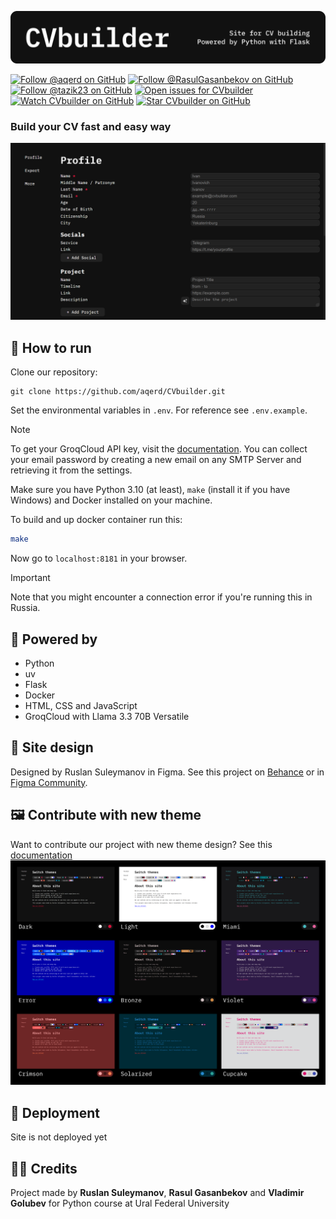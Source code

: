 ![Logo](images/logo.png)

[![Follow @aqerd on GitHub](https://img.shields.io/github/followers/aqerd?label=Ruslan%20Suleymanov&style=social-&labelColor=black&color=black)](https://github.com/aqerd)
[![Follow @RasulGasanbekov on GitHub](https://img.shields.io/github/followers/RasulGasanbekov?label=Rasul%20Gasanbekov&style=social-&labelColor=black&color=black)](https://github.com/RasulGasanbekov)
[![Follow @tazik23 on GitHub](https://img.shields.io/github/followers/tazik23?label=Vladimir%20Golubev&style=social-&labelColor=black&color=black)](https://github.com/tazik23)
[![Open issues for CVbuilder](https://img.shields.io/github/issues/aqerd/CVbuilder?label=Issues&labelColor=black&color=black)](https://github.com/aqerd/CVbuilder/issues)
[![Watch CVbuilder on GitHub](https://img.shields.io/github/watchers/aqerd/CVbuilder?label=Watch&style=social-&labelColor=black&color=black)](https://github.com/aqerd/CVbuilder/subscription)
[![Star CVbuilder on GitHub](https://img.shields.io/github/stars/aqerd/CVbuilder?label=Star&style=social-&labelColor=black&color=black)](https://github.com/aqerd/CVbuilder)

### Build your CV fast and easy way
![Profile](images/profile.png)

## 🔗 How to run
Clone our repository:
```shell
git clone https://github.com/aqerd/CVbuilder.git
```
Set the environmental variables in `.env`. For reference see `.env.example`.

> [!NOTE]
> To get your GroqCloud API key, visit the [documentation](https://console.groq.com/docs/overview).
> You can collect your email password by creating a new email on any SMTP Server and retrieving it from the settings.

Make sure you have Python 3.10 (at least), `make` (install it if you have Windows) and Docker installed on your machine.

To build and up docker container run this:
```bash
make
```
Now go to `localhost:8181` in your browser.

> [!IMPORTANT]
> Note that you might encounter a connection error if you're running this in Russia.

## 🔨 Powered by
- Python
- uv
- Flask
- Docker
- HTML, CSS and JavaScript
- GroqCloud with Llama 3.3 70B Versatile

## 🎨 Site design
Designed by Ruslan Suleymanov in Figma. See this project on [Behance](https://www.behance.net/gallery/215413437/CVbuilder) or in [Figma Community](https://www.figma.com/community/file/1465009107029457211/cv-builder).

## 🖼️ Contribute with new theme
Want to contribute our project with new theme design? See this [documentation](https://github.com/aqerd/CVbuilder/blob/main/docs/THEMES.md)
![Themes](images/themes.png)

## 🚀 Deployment
Site is not deployed yet

## 🧑‍💻 Credits
Project made by **Ruslan Suleymanov**, **Rasul Gasanbekov** and **Vladimir Golubev** for Python course at Ural Federal University 
